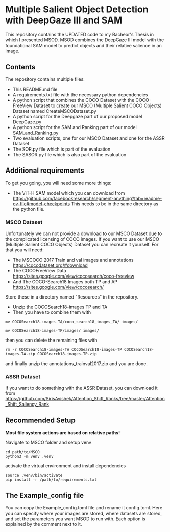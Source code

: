 # Multiple Salient Object Detection with DeepGaze III and SAM

This repository contains the UPDATED code to my Bacheor's Thesis in which I presented MSOD. MSOD combines the DeepGaze III model with the foundational SAM model to predict objects and their relative salience in an image.

## Contents

The repository contains multiple files:
- This README.md file
- A requirements.txt file with the necessary python dependencies
- A python script that combines the COCO Dataset with the COCO-FreeView Dataset to create our MSCO (Multiple Salient COCO Objects) Dataset named CreateMSCODataset.py
- A python script for the Deepgaze part of our proposed model DeepGaze.py
- A python script for the SAM and Ranking part of our model SAM_and_Ranking.py
- Two evaluation scripts, one for our MSCO Dataset and one for the ASSR Dataset
- The SOR.py file which is part of the evaluation
- The SASOR.py file which is also part of the evaluation

## Additional requirements

To get you going, you will need some more things:

- The ViT-H SAM model which you can download from https://github.com/facebookresearch/segment-anything?tab=readme-ov-file#model-checkpoints This needs to be in the same directory as the python file.

### MSCO Dataset

Unfortunately we can not provide a download to our MSCO Dataset due to the complicated licensing of COCO images. If you want to use our MSCO (Multiple Salient COCO Objects) Dataset you can recreate it yourself. For that you will need:
- The MSCOCO 2017 Train and val images and annotations https://cocodataset.org/#download
- The COCOFreeView Data https://sites.google.com/view/cocosearch/coco-freeview
- And The COCO-Search18 Images both TP and AP https://sites.google.com/view/cocosearch/

Store these in a directory named "Resources" in the repository.
- Unzip the COCOSearch18-images TP and TA
- Then you have to combine them with 
```
mv COCOSearch18-images-TA/coco_search18_images_TA/ images/

mv COCOSearch18-images-TP/images/ images/
```
then you can delete the remaining files with
```
rm -r COCOSearch18-images-TA COCOSearch18-images-TP COCOSearch18-images-TA.zip COCOSearch18-images-TP.zip
```
and finally unzip the annotations_trainval2017.zip and you are done.

### ASSR Dataset

If you want to do something with the ASSR Dataset, you can download it from https://github.com/SirisAvishek/Attention_Shift_Ranks/tree/master/Attention_Shift_Saliency_Rank

## Recommended Setup


**Most file system actions are based on relative paths!**

Navigate to MSCO folder and setup venv

```
cd path/to/MSCO
python3 -m venv .venv
```
activate the virtual environment and install dependencies
```
source .venv/bin/activate
pip install -r /path/to/requirements.txt
```

## The Example_config file
You can copy the Example_config.toml file and rename it config.toml. Here you can specify where your images are stored, where datasets are stored, and set the parameters you want MSOD to run with. Each option is explained by the comment next to it.